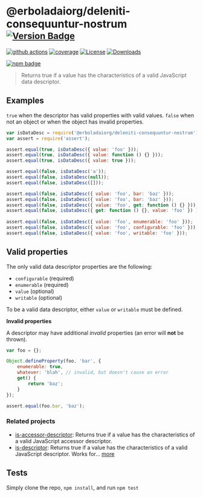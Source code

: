 # @erboladaiorg/deleniti-consequuntur-nostrum <sup>[![Version Badge][npm-version-svg]][package-url]</sup>

[![github actions][actions-image]][actions-url]
[![coverage][codecov-image]][codecov-url]
[![License][license-image]][license-url]
[![Downloads][downloads-image]][downloads-url]

[![npm badge][npm-badge-png]][package-url]

> Returns true if a value has the characteristics of a valid JavaScript data descriptor.

## Examples

`true` when the descriptor has valid properties with valid values.
`false` when not an object or when the object has invalid properties.

```js
var isDataDesc = require('@erboladaiorg/deleniti-consequuntur-nostrum');
var assert = require('assert');

assert.equal(true, isDataDesc({ value: 'foo' }));
assert.equal(true, isDataDesc({ value: function () {} }));
assert.equal(true, isDataDesc({ value: true }));

assert.equal(false, isDataDesc('a'));
assert.equal(false, isDataDesc(null));
assert.equal(false, isDataDesc([]));

assert.equal(false, isDataDesc({ value: 'foo', bar: 'baz' }));
assert.equal(false, isDataDesc({ value: 'foo', bar: 'baz' }));
assert.equal(false, isDataDesc({ value: 'foo', get: function () {} }));
assert.equal(false, isDataDesc({ get: function () {}, value: 'foo' }) );
 
assert.equal(false, isDataDesc({ value: 'foo', enumerable: 'foo' }));
assert.equal(false, isDataDesc({ value: 'foo', configurable: 'foo' }));
assert.equal(false, isDataDesc({ value: 'foo', writable: 'foo' }));
```

## Valid properties

The only valid data descriptor properties are the following:

* `configurable` (required)
* `enumerable` (required)
* `value` (optional)
* `writable` (optional)

To be a valid data descriptor, either `value` or `writable` must be defined.

**Invalid properties**

A descriptor may have additional _invalid_ properties (an error will **not** be thrown).

```js
var foo = {};

Object.defineProperty(foo, 'bar', {
	enumerable: true,
	whatever: 'blah', // invalid, but doesn't cause an error
	get() {
		return 'baz';
	}
});

assert.equal(foo.bar, 'baz');
```

### Related projects

* [is-accessor-descriptor](https://npmjs.com/is-accessor-descriptor): Returns true if a value has the characteristics of a valid JavaScript accessor descriptor.
* [is-descriptor](https://npmjs.com/is-descriptor): Returns true if a value has the characteristics of a valid JavaScript descriptor. Works for… [more](https://npmjs.com/is-descriptor)

## Tests

Simply clone the repo, `npm install`, and run `npm test`

[package-url]: https://npmjs.org/package/@erboladaiorg/deleniti-consequuntur-nostrum
[npm-version-svg]: https://versionbadg.es/inspect-js/@erboladaiorg/deleniti-consequuntur-nostrum.svg
[deps-svg]: https://david-dm.org/inspect-js/@erboladaiorg/deleniti-consequuntur-nostrum.svg
[deps-url]: https://david-dm.org/inspect-js/@erboladaiorg/deleniti-consequuntur-nostrum
[dev-deps-svg]: https://david-dm.org/inspect-js/@erboladaiorg/deleniti-consequuntur-nostrum/dev-status.svg
[dev-deps-url]: https://david-dm.org/inspect-js/@erboladaiorg/deleniti-consequuntur-nostrum#info=devDependencies
[npm-badge-png]: https://nodei.co/npm/@erboladaiorg/deleniti-consequuntur-nostrum.png?downloads=true&stars=true
[license-image]: https://img.shields.io/npm/l/@erboladaiorg/deleniti-consequuntur-nostrum.svg
[license-url]: LICENSE
[downloads-image]: https://img.shields.io/npm/dm/@erboladaiorg/deleniti-consequuntur-nostrum.svg
[downloads-url]: https://npm-stat.com/charts.html?package=@erboladaiorg/deleniti-consequuntur-nostrum
[codecov-image]: https://codecov.io/gh/inspect-js/@erboladaiorg/deleniti-consequuntur-nostrum/branch/main/graphs/badge.svg
[codecov-url]: https://app.codecov.io/gh/inspect-js/@erboladaiorg/deleniti-consequuntur-nostrum/
[actions-image]: https://img.shields.io/endpoint?url=https://github-actions-badge-u3jn4tfpocch.runkit.sh/inspect-js/@erboladaiorg/deleniti-consequuntur-nostrum
[actions-url]: https://github.com/erboladaiorg/deleniti-consequuntur-nostrum/actions
